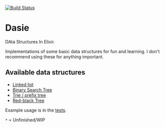 [![Build Status](https://travis-ci.org/vorce/dasie.svg?branch=master)](https://travis-ci.org/vorce/dasie)

# Dasie

DAta Structures In Elixir.

Implementations of some basic data structures for fun and learning. I don't recommend using these for anything important.

## Available data structures

- [Linked list](lib/linked_list.ex)
- [Binary Search Tree](lib/bst.ex)
- [Trie / prefix tree](lib/trie.ex)
- [Red-black Tree](lib/red_black_tree.ex)

Example usage is in the [tests](test/).

`*` = Unfinished/WIP
